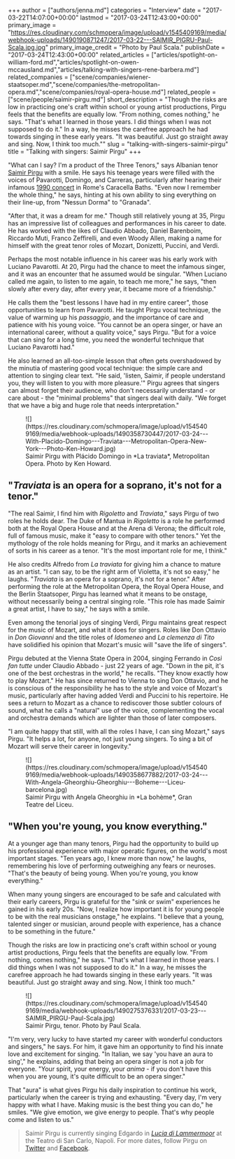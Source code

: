 +++
author = ["authors/jenna.md"]
categories = "Interview"
date = "2017-03-22T14:07:00+00:00"
lastmod = "2017-03-24T12:43:00+00:00"
primary_image = "https://res.cloudinary.com/schmopera/image/upload/v1545409169/media/webhook-uploads/1490190871247/2017-03-22---SAIMIR_PIGRU-Paul-Scala.jpg.jpg"
primary_image_credit = "Photo by Paul Scala."
publishDate = "2017-03-24T12:43:00+00:00"
related_articles = ["articles/spotlight-on-william-ford.md","articles/spotlight-on-owen-mccausland.md","articles/talking-with-singers-rene-barbera.md"]
related_companies = ["scene/companies/wiener-staatsoper.md","scene/companies/the-metropolitan-opera.md","scene/companies/royal-opera-house.md"]
related_people = ["scene/people/saimir-pirgu.md"]
short_description = "Though the risks are low in practicing one&#039;s craft within school or young artist productions, Pirgu feels that the benefits are equally low. &quot;From nothing, comes nothing,&quot; he says. &quot;That&#039;s what I learned in those years. I did things when I was not supposed to do it.&quot; In a way, he misses the carefree approach he had towards singing in these early years. &quot;It was beautiful. Just go straight away and sing. Now, I think too much.&quot;"
slug = "talking-with-singers-saimir-pirgu"
title = "Talking with singers: Saimir Pirgu"
+++

"What can I say? I'm a product of the Three Tenors," says Albanian tenor [Saimir Pirgu](/scene/people/saimir-pirgu/) with a smile. He says his teenage years were filled with the voices of Pavarotti, Domingo, and Carreras, particularly after hearing their infamous [1990 concert](https://www.amazon.co.uk/Original-Three-Tenors-Concert-DVD/dp/B00004R72K) in Rome's Caracella Baths. "Even now I remember the whole thing," he says, hinting at his own ability to sing everything on their line-up, from "Nessun Dorma" to "Granada".

"After that, it was a dream for me." Though still relatively young at 35, Pirgu has an impressive list of colleagues and performances in his career to date. He has worked with the likes of Claudio Abbado, Daniel Barenboim, Riccardo Muti, Franco Zeffirelli, and even Woody Allen, making a name for himself with the great tenor roles of Mozart, Donizetti, Puccini, and Verdi.

Perhaps the most notable influence in his career was his early work with Luciano Pavarotti. At 20, Pirgu had the chance to meet the infamous singer, and it was an encounter that he assumed would be singular. "When Luciano called me again, to listen to me again, to teach me more," he says, "then slowly after every day, after every year, it became more of a friendship."

He calls them the "best lessons I have had in my entire career", those opportunities to learn from Pavarotti. He taught Pirgu vocal technique, the value of warming up his *passaggio*, and the importance of care and patience with his young voice. "You cannot be an opera singer, or have an international career, without a quality voice," says Pirgu. "But for a voice that can sing for a long time, you need the wonderful technique that Luciano Pavarotti had."

He also learned an all-too-simple lesson that often gets overshadowed by the minutia of mastering good vocal technique: the simple care and attention to singing clear text. "He said, 'listen, Saimir, if people understand you, they will listen to you with more pleasure.'" Pirgu agrees that singers can almost forget their audience, who don't necessarily understand - or care about - the "minimal problems" that singers deal with daily. "We forget that we have a big and huge role that needs interpretation."

<figure data-type="image">
![](https://res.cloudinary.com/schmopera/image/upload/v1545409169/media/webhook-uploads/1490358730447/2017-03-24---With-Placido-Domingo---Traviata---Metropolitan-Opera-New-York---Photo-Ken-Howard.jpg)
<figcaption>Saimir Pirgu with Plácido Domingo in *La traviata*, Metropolitan Opera. Photo by Ken Howard.</figcaption>
</figure>

## "*Traviata* is an opera for a soprano, it's not for a tenor."

"The real Saimir, I find him with *Rigoletto* and *Traviata*," says Pirgu of two roles he holds dear. The Duke of Mantua in *Rigoletto* is a role he performed both at the Royal Opera House and at the Arena di Verona; the difficult role, full of famous music, make it "easy to compare with other tenors." Yet the mythology of the role holds meaning for Pirgu, and it marks an achievement of sorts in his career as a tenor. "It's the most important role for me, I think."

He also credits Alfredo from *La traviata* for giving him a chance to mature as an artist. "I can say, to be the right arm of Violetta, it's not so easy," he laughs. "*Traviata* is an opera for a soprano, it's not for a tenor." After performing the role at the Metropolitan Opera, the Royal Opera House, and the Berlin Staatsoper, Pirgu has learned what it means to be onstage, without necessarily being a central singing role. "This role has made Saimir a great artist, I have to say," he says with a smile.

Even among the tenorial joys of singing Verdi, Pirgu maintains great respect for the music of Mozart, and what it does for singers. Roles like Don Ottavio in *Don Giovanni* and the title roles of *Idomeneo* and *La clemenza di Tito* have solidified his opinion that Mozart's music will "save the life of singers".

Pirgu debuted at the Vienna State Opera in 2004, singing Ferrando in *Così fan tutte* under Claudio Abbado - just 22 years of age. "Down in the pit, it's one of the best orchestras in the world," he recalls. "They know exactly how to play Mozart." He has since returned to Vienna to sing Don Ottavio, and he is conscious of the responsibility he has to the style and voice of Mozart's music, particularly after having added Verdi and Puccini to his repertoire. He sees a return to Mozart as a chance to rediscover those subtler colours of sound, what he calls a "natural" use of the voice, complementing the vocal and orchestra demands which are lighter than those of later composers.

"I am quite happy that still, with all the roles I have, I can sing Mozart," says Pirgu. "It helps a lot, for anyone, not just young singers. To sing a bit of Mozart will serve their career in longevity."

<figure data-type="image">
![](https://res.cloudinary.com/schmopera/image/upload/v1545409169/media/webhook-uploads/1490358677882/2017-03-24---With-Angela-Gheorghiu-Gheorghiu---Boheme---Liceu-barcelona.jpg)
<figcaption>Saimir Pirgu with Angela Gheorghiu in *La bohème*, Gran Teatre del Liceu.</figcaption>
</figure>

## "When you're young, you know everything."

At a younger age than many tenors, Pirgu had the opportunity to build up his professional experience with major operatic figures, on the world's most important stages. "Ten years ago, I knew more than now," he laughs, remembering his love of performing outweighing any fears or neuroses. "That's the beauty of being young. When you're young, you know everything."

When many young singers are encouraged to be safe and calculated with their early careers, Pirgu is grateful for the "sink or swim" experiences he gained in his early 20s. "Now, I realize how important it is for young people to be with the real musicians onstage," he explains. "I believe that a young, talented singer or musician, around people with experience, has a chance to be something in the future."

Though the risks are low in practicing one's craft within school or young artist productions, Pirgu feels that the benefits are equally low. "From nothing, comes nothing," he says. "That's what I learned in those years. I did things when I was not supposed to do it." In a way, he misses the carefree approach he had towards singing in these early years. "It was beautiful. Just go straight away and sing. Now, I think too much."

<figure data-type="image">
![](https://res.cloudinary.com/schmopera/image/upload/v1545409169/media/webhook-uploads/1490275376331/2017-03-23---SAIMIR_PIRGU-Paul-Scala.jpg)
<figcaption>Saimir Pirgu, tenor. Photo by Paul Scala.</figcaption>
</figure>

"I'm very, very lucky to have started my career with wonderful conductors and singers," he says. For him, it gave him an opportunity to find his innate love and excitement for singing. "In Italian, we say 'you have an aura to sing'," he explains, adding that being an opera singer is not a job for everyone. "Your spirit, your energy, your *anima* - if you don't have this when you are young, it's quite difficult to be an opera singer."

That "aura" is what gives Pirgu his daily inspiration to continue his work, particularly when the career is trying and exhausting. "Every day, I'm very happy with what I have. Making music is the best thing you can do," he smiles. "We give emotion, we give energy to people. That's why people come and listen to us."

>Saimir Pirgu is currently singing Edgardo in [*Lucia di Lammermoor*](http://www.teatrosancarlo.it/it/spettacoli/lucia-di-lammermoor-2017.html) at the Teatro di San Carlo, Napoli. For more dates, follow Pirgu on [Twitter](https://twitter.com/saimirpirgu) and [Facebook](https://www.facebook.com/saimirpirguofficial/).
